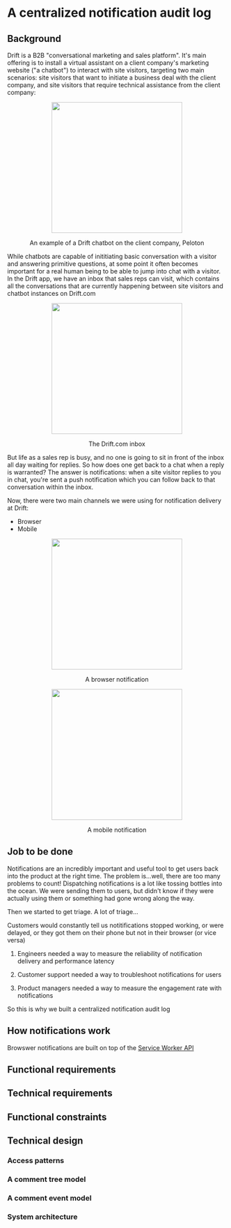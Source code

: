 # A centralized notification audit log

## Background

Drift is a B2B "conversational marketing and sales platform". It's main offering is to install a virtual assistant on a client company's marketing website ("a chatbot") to interact with site visitors, targeting two main scenarios: site visitors that want to initiate a business deal with the client company, and site visitors that require technical assistance from the client company:

<p align="center">
  <img src="https://user-images.githubusercontent.com/27317800/159860362-43b4ecc7-c0c1-43b2-acb2-725e81a9aa58.jpg" width="300">
</p>
<p align="center">
  An example of a Drift chatbot on the client company, Peloton
</p>

While chatbots are capable of inititiating basic conversation with a visitor and answering primitive questions, at some point it often becomes important for a real human being to be able to jump into chat with a visitor. In the Drift app, we have an inbox that sales reps can visit, which contains all the conversations that are currently happening between site visitors and chatbot instances on Drift.com

<p align="center">
  <img src="https://user-images.githubusercontent.com/27317800/160237279-1491e85b-34fb-4922-af80-23cbfd856ae4.jpg" width="300">
</p>
<p align="center">
  The Drift.com inbox
</p>

But life as a sales rep is busy, and no one is going to sit in front of the inbox all day waiting for replies. So how does one get back to a chat when a reply is warranted? The answer is notifications: when a site visitor replies to you in chat, you're sent a push notification which you can follow back to that conversation within the inbox.

Now, there were two main channels we were using for notification delivery at Drift:
- Browser
- Mobile

<p align="center">
  <img src="https://user-images.githubusercontent.com/27317800/160237111-277a1398-7b8d-44b6-82c8-d6e17ebc515f.jpg" width="300">
</p>
<p align="center">
  A browser notification
</p>

<p align="center">
  <img src="https://user-images.githubusercontent.com/27317800/160237117-13076522-fd5a-436d-8a1a-925440e118c1.jpg" width="300">
</p>
<p align="center">
  A mobile notification
</p>

## Job to be done

Notifications are an incredibly important and useful tool to get users back into the product at the right time. The problem is...well, there are too many problems to count! Dispatching notifications is a lot like tossing bottles into the ocean. We were sending them to users, but didn't know if they were actually using them or something had gone wrong along the way.

Then we started to get triage. A lot of triage...

Customers would constantly tell us notitifications stopped working, or were delayed, or they got them on their phone but not in their browser (or vice versa)

1. Engineers needed a way to measure the reliability of notification delivery and performance latency

2. Customer support needed a way to troubleshoot notifications for users

3. Product managers needed a way to measure the engagement rate with notifications

So this is why we built a centralized notification audit log

## How notifications work

Browswer notifications are built on top of the [Service Worker API](https://developer.mozilla.org/en-US/docs/Web/API/Service_Worker_API)


## Functional requirements


## Technical requirements


## Functional constraints


## Technical design

### Access patterns

### A comment tree model

### A comment event model

### System architecture
